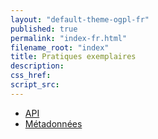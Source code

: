 ```yaml
---
layout: "default-theme-ogpl-fr"
published: true
permalink: "index-fr.html"
filename_root: "index"
title: Pratiques exemplaires
description:
css_href:
script_src:
---
```


* [API](/best_practices/apis-fr.html)
* [Métadonnées](/best_practices/metadata-fr.html)
